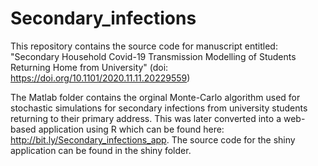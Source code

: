 # Secondary_infections

This repository contains the source code for manuscript entitled: "Secondary Household Covid-19 Transmission Modelling of Students Returning Home from University" (doi: https://doi.org/10.1101/2020.11.11.20229559)

The Matlab folder contains the orginal Monte-Carlo algorithm used for stochastic simulations for secondary infections from university students returning to their primary address. This was later converted into a web-based application using R which can be found here: http://bit.ly/Secondary_infections_app. The source code for the shiny application can be found in the shiny folder.
